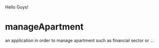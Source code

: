 Hello Guys!
# manageApartment
an application in order to manage apartment such as financial sector or ...
